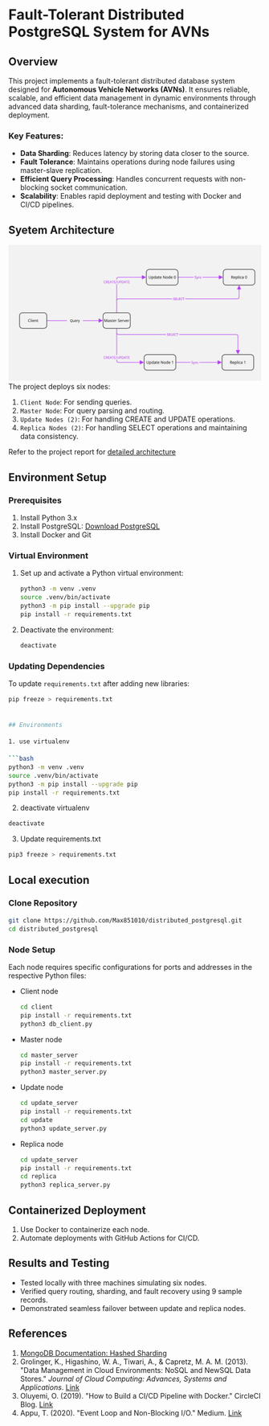 # Fault-Tolerant Distributed PostgreSQL System for AVNs

## Overview

This project implements a fault-tolerant distributed database system designed for **Autonomous Vehicle Networks (AVNs)**. It ensures reliable, scalable, and efficient data management in dynamic environments through advanced data sharding, fault-tolerance mechanisms, and containerized deployment.

### Key Features:

- **Data Sharding**: Reduces latency by storing data closer to the source.
- **Fault Tolerance**: Maintains operations during node failures using master-slave replication.
- **Efficient Query Processing**: Handles concurrent requests with non-blocking socket communication.
- **Scalability**: Enables rapid deployment and testing with Docker and CI/CD pipelines.

## Syetem Architecture

![System Architecture](assets/sysdesign.jpg)
The project deploys six nodes:

1. `Client Node`: For sending queries.
2. `Master Node`: For query parsing and routing.
3. `Update Nodes (2)`: For handling CREATE and UPDATE operations.
4. `Replica Nodes (2)`: For handling SELECT operations and maintaining data consistency.

Refer to the project report for [detailed architecture](Distributed_Database_System.pdf)

## Environment Setup

### Prerequisites

1. Install Python 3.x
2. Install PostgreSQL: [Download PostgreSQL](https://www.postgresql.org/download/)
3. Install Docker and Git

### Virtual Environment

1. Set up and activate a Python virtual environment:
   ```bash
   python3 -m venv .venv
   source .venv/bin/activate
   python3 -m pip install --upgrade pip
   pip install -r requirements.txt
   ```
2. Deactivate the environment:
   ```bash
   deactivate
   ```

### Updating Dependencies

To update `requirements.txt` after adding new libraries:

````bash
pip freeze > requirements.txt


## Environments

1. use virtualenv

```bash
python3 -m venv .venv
source .venv/bin/activate
python3 -m pip install --upgrade pip
pip install -r requirements.txt
````

2. deactivate virtualenv

```bash
deactivate
```

3. Update requirements.txt

```bash
pip3 freeze > requirements.txt
```

## Local execution

### Clone Repository

```bash
git clone https://github.com/Max851010/distributed_postgresql.git
cd distributed_postgresql
```

### Node Setup

Each node requires specific configurations for ports and addresses in the respective Python files:

- Client node

  ```bash
  cd client
  pip install -r requirements.txt
  python3 db_client.py
  ```

- Master node

  ```bash
  cd master_server
  pip install -r requirements.txt
  python3 master_server.py
  ```

- Update node

  ```bash
  cd update_server
  pip install -r requirements.txt
  cd update
  python3 update_server.py
  ```

- Replica node

  ```bash
  cd update_server
  pip install -r requirements.txt
  cd replica
  python3 replica_server.py
  ```

## Containerized Deployment

1. Use Docker to containerize each node.
2. Automate deployments with GitHub Actions for CI/CD.

## Results and Testing

- Tested locally with three machines simulating six nodes.
- Verified query routing, sharding, and fault recovery using 9 sample records.
- Demonstrated seamless failover between update and replica nodes.

## References

1. [MongoDB Documentation: Hashed Sharding](https://www.mongodb.com/docs/manual/core/hashed-sharding/)
2. Grolinger, K., Higashino, W. A., Tiwari, A., & Capretz, M. A. M. (2013). "Data Management in Cloud Environments: NoSQL and NewSQL Data Stores." _Journal of Cloud Computing: Advances, Systems and Applications_. [Link](http://www.journalofcloudcomputing.com/content/2/1/22)
3. Oluyemi, O. (2019). "How to Build a CI/CD Pipeline with Docker." CircleCI Blog. [Link](https://circleci.com/blog/build-cicd-pipelines-using-docker/)
4. Appu, T. (2020). "Event Loop and Non-Blocking I/O." Medium. [Link](https://medium.com/@tharunappu2004/event-loop-and-non-blocking-i-o-d6a5ffcbd70d)
